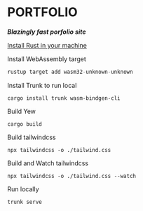 # PORTFOLIO

**_Blazingly fast porfolio site_**

[Install Rust in your machine](https://www.rust-lang.org/tools/install)

Install WebAssembly target

```rust
rustup target add wasm32-unknown-unknown
```

Install Trunk to run local

```
cargo install trunk wasm-bindgen-cli
```

Build Yew

```
cargo build
```

Build tailwindcss

```
npx tailwindcss -o ./tailwind.css
```

Build and Watch tailwindcss

```
npx tailwindcss -o ./tailwind.css --watch
```

Run locally

```
trunk serve
```
